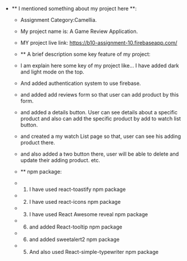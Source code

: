 - ** I mentioned something about my project here **:
  - Assignment Category:Camellia.
  - My project name is: A Game Review Application.
  - MY project live link: https://b10-assignment-10.firebaseapp.com/

  - ** A brief description some key feature of my project:
  - I am explain here some key of my project like... I have added dark and light mode on the top.
  - And added authentication system to use firebase.
  - and added add reviews form so that user can add product by this form.
  - and added a details button. User can see details about a specific product and also can add  the specific product by add to watch list button.
  - and created a my watch List page so that, user can see his adding product there.
  - and also added a two button there, user will be able to delete and update their adding product. etc.

  - ** npm package:
  - 1. I have used react-toastify npm package
  - 2. I have used react-icons npm package
  - 3. I have used React Awesome reveal npm package
  - 6. and added React-tooltip npm package
  - 6. and added sweetalert2 npm package
  - 5. And also used React-simple-typewriter npm package


